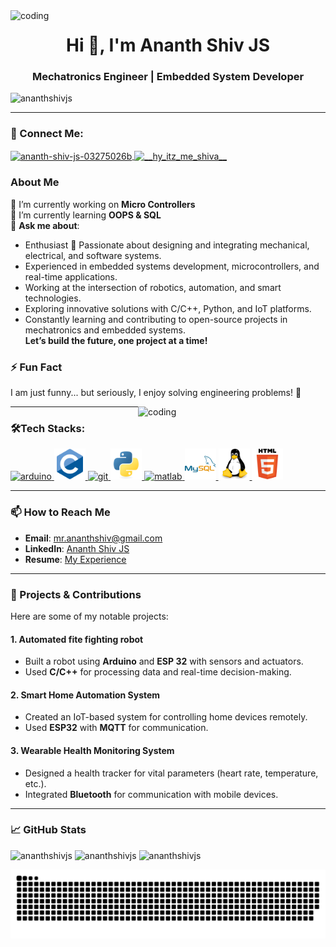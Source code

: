   <img align="left" alt="coding" width="1800" src="https://img.freepik.com/premium-photo/artificial-intelligence-with-human-eye-covered_9493-37289.jpg">
<a>                                                                                        

</a>
<h1 align="center">Hi 👋, I'm Ananth Shiv JS</h1>
<h3 align="center">Mechatronics Engineer | Embedded System Developer</h3>

<!-- Header Image -->

<p align="left"> <img src="https://komarev.com/ghpvc/?username=ananthshivjs&label=Profile%20views&color=0e75b6&style=flat" alt="ananthshivjs" /> </p>

---

### 📱 Connect Me:

<p align="left">
  <a href="https://linkedin.com/in/ananth-shiv-js-03275026b" target="blank">
    <img align="center" src="https://raw.githubusercontent.com/rahuldkjain/github-profile-readme-generator/master/src/images/icons/Social/linked-in-alt.svg" alt="ananth-shiv-js-03275026b" height="30" width="40" />
  </a>
  <a href="https://instagram.com/__hy_itz_me_shiva__" target="blank">
    <img align="center" src="https://raw.githubusercontent.com/rahuldkjain/github-profile-readme-generator/master/src/images/icons/Social/instagram.svg" alt="__hy_itz_me_shiva__" height="30" width="40" />
  </a>
</p>

### About Me

🔭 I’m currently working on **Micro Controllers**  
🌱 I’m currently learning **OOPS & SQL**  
💬 **Ask me about**:  
  - Enthusiast 🔧 Passionate about designing and integrating mechanical, electrical, and software systems.  
  - Experienced in embedded systems development, microcontrollers, and real-time applications.  
  - Working at the intersection of robotics, automation, and smart technologies.  
  - Exploring innovative solutions with C/C++, Python, and IoT platforms.  
  - Constantly learning and contributing to open-source projects in mechatronics and embedded systems.  
  **Let’s build the future, one project at a time!**
    
### ⚡ Fun Fact
I am just funny... but seriously, I enjoy solving engineering problems! 🤖

<img align="right" alt="coding" width="300" src="https://media0.giphy.com/media/v1.Y2lkPTc5MGI3NjExYmZxbnBzNnNibDdkaHpyOGpnNTMyOGt4ZXo2Nng5cmVpcm9va20wMiZlcD12MV9pbnRlcm5hbF9naWZfYnlfaWQmY3Q9cw/JsuR2fiJIXe35Yq6UW/giphy.gif">

---

### 🛠️Tech Stacks:

<p align="left">
  <a href="https://www.arduino.cc/" target="_blank" rel="noreferrer"> <img src="https://cdn.worldvectorlogo.com/logos/arduino-1.svg" alt="arduino" width="50" height="50"/> </a>
  <a href="https://www.cprogramming.com/" target="_blank" rel="noreferrer"> <img src="https://raw.githubusercontent.com/devicons/devicon/master/icons/c/c-original.svg" alt="c" width="50" height="50"/> </a>
  <a href="https://git-scm.com/" target="_blank" rel="noreferrer"> <img src="https://www.vectorlogo.zone/logos/git-scm/git-scm-icon.svg" alt="git" width="50" height="50"/> </a>
  <a href="https://www.python.org" target="_blank" rel="noreferrer"> <img src="https://raw.githubusercontent.com/devicons/devicon/master/icons/python/python-original.svg" alt="python" width="50" height="50"/> </a>
  <a href="https://www.mathworks.com/" target="_blank" rel="noreferrer"> <img src="https://upload.wikimedia.org/wikipedia/commons/2/21/Matlab_Logo.png" alt="matlab" width="50" height="50"/> </a>
  <a href="https://www.mysql.com/" target="_blank" rel="noreferrer"> <img src="https://raw.githubusercontent.com/devicons/devicon/master/icons/mysql/mysql-original-wordmark.svg" alt="mysql" width="50" height="50"/> </a>
  <a href="https://www.linux.org/" target="_blank" rel="noreferrer"> <img src="https://raw.githubusercontent.com/devicons/devicon/master/icons/linux/linux-original.svg" alt="linux" width="50" height="50"/> </a>
  <a href="https://www.w3.org/html/" target="_blank" rel="noreferrer"> <img src="https://raw.githubusercontent.com/devicons/devicon/master/icons/html5/html5-original-wordmark.svg" alt="html5" width="50" height="50"/> </a>
</p>

---

### 📫 How to Reach Me
- **Email**: [mr.ananthshiv@gmail.com](mailto:mr.ananthshiv@gmail.com)
- **LinkedIn**: [Ananth Shiv JS](https://www.linkedin.com/in/ananth-shiv-js-03275026b)
- **Resume**: [My Experience](https://app.luminpdf.com/viewer/67b1b13765d3adec4b63d9e0)

---

### 📝 Projects & Contributions

Here are some of my notable projects:

#### 1. **Automated fite fighting robot**
- Built a robot using **Arduino** and **ESP 32** with sensors and actuators.
- Used **C/C++** for processing data and real-time decision-making.

#### 2. **Smart Home Automation System**
- Created an IoT-based system for controlling home devices remotely.
- Used **ESP32** with **MQTT** for communication.

#### 3. **Wearable Health Monitoring System**
- Designed a health tracker for vital parameters (heart rate, temperature, etc.).
- Integrated **Bluetooth** for communication with mobile devices.

---

### 📈 GitHub Stats

<p align="left">
  <img src="https://github-readme-stats.vercel.app/api/top-langs?username=ananthshivjs&show_icons=true&locale=en&layout=compact" alt="ananthshivjs" width="255" height="140" /> <img src="https://github-readme-stats.vercel.app/api?username=ananthshivjs&show_icons=true&locale=en" alt="ananthshivjs" width="285" height="140" /> <img src="https://github-readme-streak-stats.herokuapp.com/?user=ananthshivjs&" alt="ananthshivjs" width="300" height="140" />
</p>
</p>

![snake gif](https://github.com/ANANTHSHIVJS/ANANTHSHIVJS/blob/output/github-snake-dark.svg)
